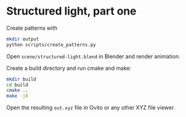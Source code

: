 # Structured light, part one #

Create patterns with

```bash
mkdir output
python scripts/create_patterns.py
```

Open `scene/structured-light.blend` in Blender and render animation.

Create a build directory and run cmake and make:

```bash
mkdir build
cd build
cmake ..
make -j8
```

Open the resulting `out.xyz` file in Ovito or any other XYZ file viewer.
